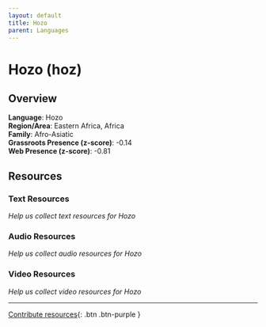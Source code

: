 ```yaml
---
layout: default
title: Hozo
parent: Languages
---
```


# Hozo (hoz)

## Overview

**Language**: Hozo  
**Region/Area**: Eastern Africa, Africa  
**Family**: Afro-Asiatic  
**Grassroots Presence (z-score)**: -0.14  
**Web Presence (z-score)**: -0.81  

## Resources

### Text Resources
*Help us collect text resources for Hozo*

### Audio Resources
*Help us collect audio resources for Hozo*

### Video Resources
*Help us collect video resources for Hozo*

---

[Contribute resources](https://forms.office.com/e/1SfLJx3u1r){: .btn .btn-purple }
